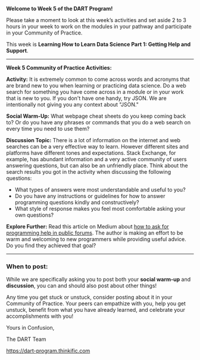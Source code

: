 **Welcome to Week 5 of the DART Program!**

Please take a moment to look at this week’s activities and set aside 2 to 3 hours in your week to work on the modules in your pathway and participate in your Community of Practice. 

This week is **Learning How to Learn Data Science Part 1: Getting Help and Support**.

---

**Week 5 Community of Practice Activities:**

**Activity:** 
It is extremely common to come across words and acronyms that are brand new to you when learning or practicing data science. Do a web search for something you have come across in a module or in your work that is new to you. If you don't have one handy, try JSON. We are intentionally not giving you any context about "JSON." 

**Social Warm-Up:** 
What webpage cheat sheets do you keep coming back to? Or do you have any phrases or commands that you do a web search on every time you need to use them?

**Discussion Topic:** 
There is a lot of information on the internet and web searches can be a very effective way to learn. However different sites and platforms have different tones and expectations. Stack Exchange, for example, has abundant information and a very active community of users answering questions, but can also be an unfriendly place. Think about the search results you got in the activity when discussing the following questions:
<ul>
    <li> What types of answers were most understandable and useful to you? </li>
    <li> Do you have any instructions or guidelines for how to answer programming questions kindly and constructively? </li>
    <li> What style of response makes you feel most comfortable asking your own questions? </li>
</ul>

**Explore Further:** 
Read this article on Medium about [how to ask for programming help in public forums](https://medium.com/the-self-taught-programmer/as-a-new-programmer-asking-for-help-is-intimidating-5188a0f62ab9). The author is making an effort to be warm and welcoming to new programmers while providing useful advice. Do you find they achieved that goal?

---

### **When to post:**

While we are specifically asking you to post both your **social warm-up** and **discussion**, you can and should also post about other things!

Any time you get stuck or unstuck, consider posting about it in your Community of Practice. Your peers can empathize with you, help you get unstuck, benefit from what you have already learned, and celebrate your accomplishments with you!

 Yours in Confusion, 

The DART Team

https://dart-program.thinkific.com
